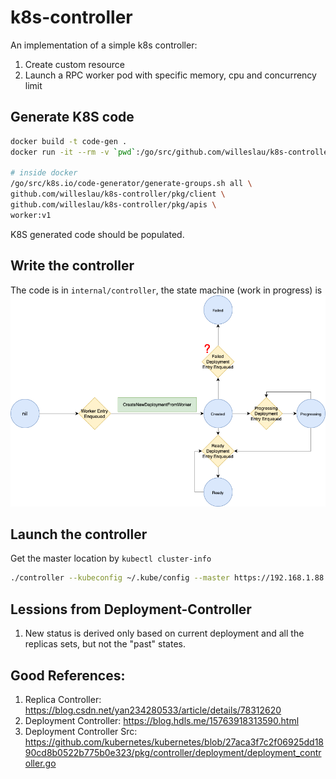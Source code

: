 # k8s-controller
An implementation of a simple k8s controller:
1. Create custom resource
2. Launch a RPC worker pod with specific memory, cpu and concurrency limit

## Generate K8S code
```bash
docker build -t code-gen .
docker run -it --rm -v `pwd`:/go/src/github.com/willeslau/k8s-controller code-gen bash

# inside docker
/go/src/k8s.io/code-generator/generate-groups.sh all \
github.com/willeslau/k8s-controller/pkg/client \
github.com/willeslau/k8s-controller/pkg/apis \
worker:v1
```
K8S generated code should be populated.

## Write the controller
The code is in `internal/controller`, the state machine (work in progress) is 
![State Machine](images/StateMachine.png)

## Launch the controller
Get the master location by `kubectl cluster-info`
```bash
./controller --kubeconfig ~/.kube/config --master https://192.168.1.88:6443
```

## Lessions from Deployment-Controller
1. New status is derived only based on current deployment and all the replicas sets,
        but not the "past" states.

## Good References:
1. Replica Controller: https://blog.csdn.net/yan234280533/article/details/78312620
2. Deployment Controller: https://blog.hdls.me/15763918313590.html
3. Deployment Controller Src: https://github.com/kubernetes/kubernetes/blob/27aca3f7c2f06925dd1890cd8b0522b775b0e323/pkg/controller/deployment/deployment_controller.go